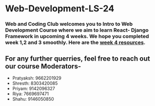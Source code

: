 # Web-Development-LS-24

### Web and Coding Club welcomes you to Intro to Web Development Course where we aim to learn React- Django Framework in upcoming 4 weeks. We hope you completed week 1,2 and 3 smoothly. Here are the [week 4 resources](https://github.com/wncc/Web-Development-LS-24/tree/main/Week4).

## For any further querries, feel free to reach out our course Moderators-

* Pratyaksh: 9662201929
* Shresth: 8303420085
* Priyam: 9142096327
* Riya: 7669697471
* Shahu: 9146050850
